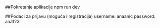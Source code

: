 ##Pokretanje aplikacije
 npm run dev

##Podaci za prijavu (moguća i registracija)
username: anaanic
password: ana123


                
